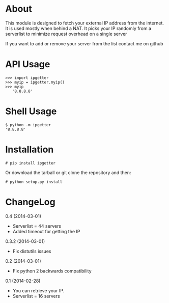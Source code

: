 About
=========

This module is designed to fetch your external IP address from the internet.
It is used mostly when behind a NAT.
It picks your IP randomly from a serverlist to minimize request overhead on a single server

If you want to add or remove your server from the list contact me on github


API Usage
=========

    >>> import ipgetter
    >>> myip = ipgetter.myip()
    >>> myip
       '8.8.8.8'

Shell Usage
===========

    $ python -m ipgetter    
    '8.8.8.8'

Installation
============

    # pip install ipgetter

Or download the tarball or git clone the repository and then:

    # python setup.py install

ChangeLog
=========

0.4 (2014-03-01)
 * Serverlist = 44 servers
 * Added timeout for getting the IP

0.3.2 (2014-03-01)
 * Fix distutils issues

0.2 (2014-03-01)
 * Fix python 2 backwards compatibility

0.1 (2014-02-28)
 * You can retrieve your IP.
 * Serverlist = 16 servers
